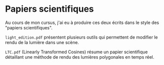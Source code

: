 # Papiers scientifiques

Au cours de mon cursus, j'ai eu à produire ces deux écrits dans le style des "papiers scientifiques".

`light_edition.pdf` présentent plusieurs outils qui permettent de modifier le rendu de la lumière dans
une scène.

`LTC.pdf` (Linearly Transformed Cosines) résume un papier scientifique détaillant une méthode de rendu
des lumières polygonales en temps réel.
